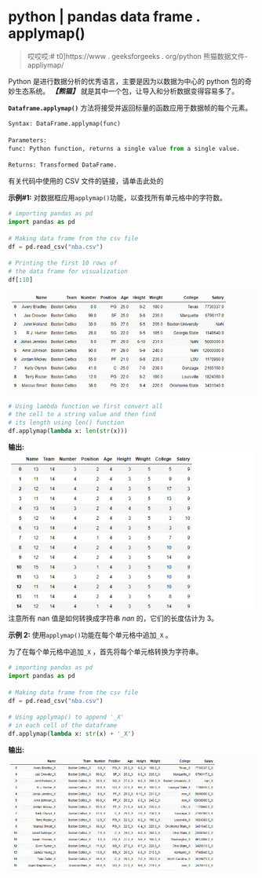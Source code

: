 # python | pandas data frame . applymap()

> 哎哎哎:# t0]https://www . geeksforgeeks . org/python 熊猫数据文件-appliymap/

Python 是进行数据分析的优秀语言，主要是因为以数据为中心的 python 包的奇妙生态系统。 ***【熊猫】*** 就是其中一个包，让导入和分析数据变得容易多了。

**`Dataframe.applymap()`** 方法将接受并返回标量的函数应用于数据帧的每个元素。

```py
Syntax: DataFrame.applymap(func)

Parameters:
func: Python function, returns a single value from a single value.

Returns: Transformed DataFrame.

```

有关代码中使用的 CSV 文件的链接，请单击此处的

**示例#1:** 对数据框应用`applymap()`功能，以查找所有单元格中的字符数。

```py
# importing pandas as pd
import pandas as pd

# Making data frame from the csv file
df = pd.read_csv("nba.csv")

# Printing the first 10 rows of 
# the data frame for visualization
df[:10]
```

![](img/836ed1d13f8962a28804f881cfca5a18.png)

```py
# Using lambda function we first convert all 
# the cell to a string value and then find
# its length using len() function
df.applymap(lambda x: len(str(x)))
```

**输出:**
![](img/71ee6cec7504158db35e0536db22e0c0.png)
注意所有 nan 值是如何转换成字符串 *nan* 的，它们的长度估计为 3。

**示例 2:** 使用`applymap()`功能在每个单元格中追加`_X` 。

为了在每个单元格中追加`_X` ，首先将每个单元格转换为字符串。

```py
# importing pandas as pd
import pandas as pd

# Making data frame from the csv file
df = pd.read_csv("nba.csv")

# Using applymap() to append '_X'
# in each cell of the dataframe
df.applymap(lambda x: str(x) + '_X')
```

**输出:**
![](img/703e40b53adb4f68560786b3b23aedb9.png)